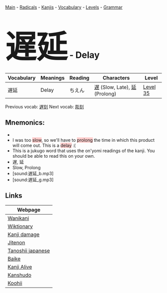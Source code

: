 <style> bigfont {font-size: 100px}</style>
[Main](../README.md) -
[Radicals](../radicals.md) -
[Kanjis](../kanjis.md) -
[Vocabulary](../vocabulary.md) -
[Levels](../levels.md) -
[Grammar](../grammar.md)
# <bigfont> 遅延</bigfont> - Delay 

| Vocabulary | Meanings | Reading | Characters | Level |
| --- | --- | --- | --- | --- |
| 遅延 | Delay | ちえん |  [遅](../kanjis/遅.md) (Slow, Late), [延](../kanjis/延.md) (Prolong) | [Level 35](../levels/wk_level35.md) |

Previous vocab: [遅刻](遅刻.md) Next vocab: [彫刻](彫刻.md) 

## Mnemonics:

* 
* I was too <span style="background-color:#ffcccb"> slow</span>, so we'll have to <span style="background-color:#ffcccb"> prolong</span> the time in which this product will come out. This is a <span style="background-color:#ffcccb"> delay</span> :(
* This is a jukugo word that uses the on'yomi readings of the kanji. You should be able to read this on your own.
* 遅, 延
* Slow, Prolong
* [sound:遅延_b.mp3]
* [sound:遅延_g.mp3]


## Links 

| Webpage |
| --- |
| [Wanikani          ](https://www.wanikani.com/kanji/遅延) |
| [Wiktionary        ](https://en.wiktionary.org/wiki/遅延) |
| [Kanji damage      ](http://www.kanjidamage.com/kanji/search?utf8=✓&q=遅延) |
| [Jitenon           ](https://jitenon.com/kanji/遅延) |
| [Tanoshii japanese ](https://www.tanoshiijapanese.com/dictionary/kanji.cfm?k=遅延) |
| [Baike             ](https://baike.baidu.com/item/遅延) |
| [Kanji Alive       ](https://app.kanjialive.com/遅延) |
| [Kanshudo          ](https://www.kanshudo.com/searchmn?q=遅延) |
| [Koohii            ](https://kanji.koohii.com/study/kanji/遅延) |
